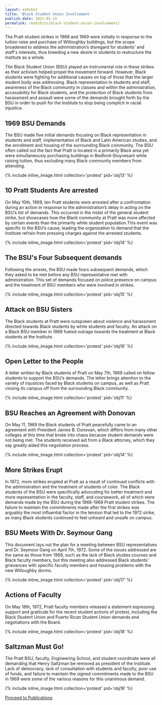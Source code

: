 ```yaml
---
layout: exhibit
title: 'Black Student Union Involvement'
publish_date: 2021-01-15
permalink: /exhibits/black-student-union-involvement/
---
```

The Pratt student strikes in 1968 and 1969 were initially in response to the tuition raise and purchase of Willoughby buildings, but the scope broadened to address the administration’s disregard for students' and staff's interests, thus breeding a new desire in students to restructure the Institute as a whole.

The Black Student Union (BSU) played an instrumental role in these strikes as their activism helped propel the movement forward. However, Black students were fighting for additional causes on top of those that the larger student body was addressing. Black representation in students and staff, awareness of the Black community in classes and within the administration, accessibility for Black students, and the protection of Black students from harassment and assault were some of the demands brought forth by the BSU in order to push for the Institute to stop being complicit in racial injustice.

## 1969 BSU Demands

The BSU made five initial demands focusing on Black representation in students and staff, implementation of Black and Latin American studies, and the enrollment and housing of the surrounding Black community. The BSU often called out the fact that Pratt is located in a primarily Black area yet were simultaneously purchasing buildings in Bedford–Stuyvesant while raising tuition, thus excluding many Black community members from attending.

{% include inline_image.html collection='protest' pid='obj13' %}

## 10 Pratt Students Are arrested

On May 10th, 1969, ten Pratt students were arrested after a confrontation during an action in response to the administration’s delay in acting on the BSU’s list of demands. This occurred in the midst of the general student strike, but showcases how the Black community at Pratt was more affected by certain events than the primarily white student population.This event was specific to the BSU’s cause, leading the organization to demand that the Institute refrain from pressing charges against the arrested students.

{% include inline_image.html collection='protest' pid='obj14' %}

## The BSU's Four Subsequent demands

Following the arrests, the BSU made fours subsequent demands, which they asked to be met before any BSU representative met with administration. This set of demands focused on police presence on campus and the treatment of BSU members who were involved in strikes.

{% include inline_image.html collection='protest' pid='obj15' %}

## Attack on BSU Sisters

The Black students at Pratt were outspoken about violence and harassment directed towards Black students by white students and faculty. An attack on a Black BSU member in 1969 fueled outrage towards the treatment at Black students at the Institute.

{% include inline_image.html collection='protest' pid='obj16' %}

## Open Letter to the People

A letter written by Black students of Pratt on May 7th, 1969 called on fellow students to support the BSU’s demands. The letter brings attention to the variety of injustices faced by Black students on campus, as well as Pratt closing its campus off from the surrounding Black community.

{% include inline_image.html collection='protest' pid='obj11' %}

## BSU Reaches an Agreement with Donovan

On May 11, 1969 the Black students of Pratt peacefully came to an agreement with President James B. Donovan, which differs from many other colleges at this time that broke into chaos because student demands were not being met. The students received aid from a Black attorney, which they say greatly aided this negotiation process.

{% include inline_image.html collection='protest' pid='obj14' %}

## More Strikes Erupt

In 1972, more strikes erupted at Pratt as a result of continued conflicts with the administration and the treatment of students of color. The Black students of the BSU were specifically advocating for better treatment and more representation in the faculty, staff, and coursework, all of which were demands made by the BSU during the 1968-1969 Pratt student strikes. The failure to maintain the commitments made after the first strikes was arguably the most influential factor in the tension that led to the 1972 strike, as many Black students continued to feel unheard and unsafe on campus.

## BSU Meets With Dr. Seymour Gang

This document lays out the plan for a meeting between BSU representatives and Dr. Seymour Gang on April 7th, 1972. Some of the issues addressed are the same as those from 1969, such as the lack of Black studies courses and Black faculty members, but this meeting also addressed Black students' grievances with specific faculty members and housing problems with the new Willoughby dorms.

{% include inline_image.html collection='protest' pid='obj17' %}

## Actions of Faculty

On May 18th, 1972, Pratt faculty members released a statement expressing support and gratitude for the recent student actions of protest, including the Black Student Union and Puerto Rican Student Union demands and negotiations with the Board.

{% include inline_image.html collection='protest' pid='obj18' %}

## Saltzman Must Go!

The Pratt BSU, faculty, Engineering School, and student coordinate were all demanding that Henry Saltzman be removed as president of the Institute. Lack of democracy, lack of consultation with students and faculty, poor use of funds, and failure to maintain the signed commitments made to the BSU in 1969 were some of the various reasons for this unanimous demand.

{% include inline_image.html collection='protest' pid='obj19' %}

<a class="next-exhibit" href="../publications">Proceed to Publications<img src="../../assets/openseadragon/images/next_hover.png" alt=""></a>
